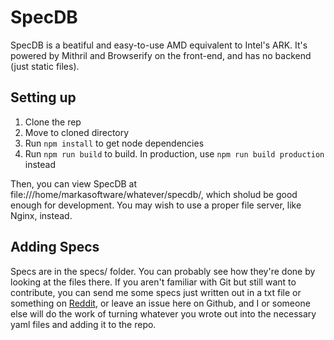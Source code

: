 # SpecDB

SpecDB is a beatiful and easy-to-use AMD equivalent to Intel's ARK. It's powered by Mithril and Browserify on the front-end, and has no backend (just static files).

## Setting up

1. Clone the rep
2. Move to cloned directory
3. Run `npm install` to get node dependencies
4. Run `npm run build` to build. In production, use `npm run build production` instead

Then, you can view SpecDB at file:///home/markasoftware/whatever/specdb/, which sholud be good enough for development. You may wish to use a proper file server, like Nginx, instead.

## Adding Specs

Specs are in the specs/ folder. You can probably see how they're done by looking at the files there. If you aren't familiar with Git but still want to contribute, you can send me some specs just written out in a txt file or something on [Reddit](https://reddit.com/u/markasoftware), or leave an issue here on Github, and I or someone else will do the work of turning whatever you wrote out into the necessary yaml files and adding it to the repo.
